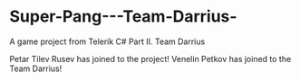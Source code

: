# Super-Pang---Team-Darrius-
A game project from Telerik C# Part II. Team Darrius


Petar Tilev Rusev has joined to the project!
Venelin Petkov has joined to the Team Darrius!

